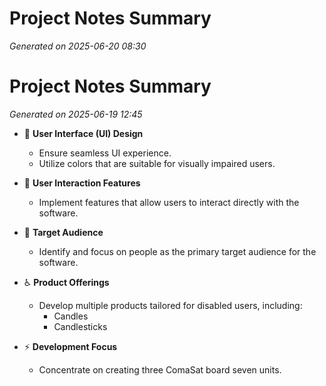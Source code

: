 # Project Notes Summary

*Generated on 2025-06-20 08:30*

# Project Notes Summary

*Generated on 2025-06-19 12:45*

- 🎨 **User Interface (UI) Design**
  - Ensure seamless UI experience.
  - Utilize colors that are suitable for visually impaired users.

- 🤝 **User Interaction Features**
  - Implement features that allow users to interact directly with the software.

- 🎯 **Target Audience**
  - Identify and focus on people as the primary target audience for the software.

- ♿ **Product Offerings**
  - Develop multiple products tailored for disabled users, including:
    - Candles
    - Candlesticks

- ⚡ **Development Focus**
  - Concentrate on creating three ComaSat board seven units.